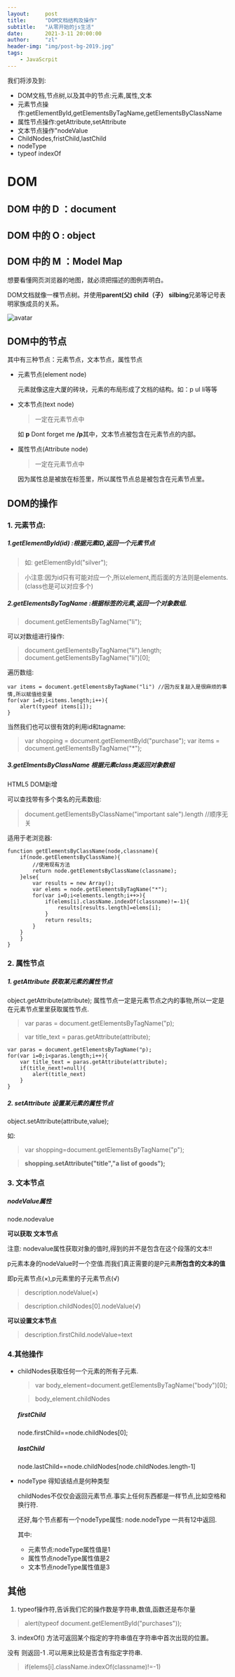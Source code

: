 ```yaml
---
layout:     post
title:      "DOM文档结构及操作"
subtitle:   "从零开始的js生活"
date:       2021-3-11 20:00:00
author:     "zl"
header-img: "img/post-bg-2019.jpg"
tags:
    - JavaScrpit
---
```


我们将涉及到:
- DOM文档,节点树,以及其中的节点:元素,属性,文本
- 元素节点操作:getElementById,getElementsByTagName,getElementsByClassName
- 属性节点操作:getAttribute,setAttribute
- 文本节点操作"nodeValue
- ChildNodes,fristChild,lastChild
- nodeType
- typeof indexOf

# DOM

## DOM 中的 D ：document
## DOM 中的 O : object
## DOM 中的 M ：Model Map
想要看懂网页浏览器的地图，就必须把描述的图例弄明白。

DOM文档就像一棵节点树。并使用**parent(父)** **child（子）** **silbing**兄弟等记号表明家族成员的关系。

![avatar](/img/in-post/2021-3-11-jsDOM/1.PNG)

## DOM中的节点

其中有三种节点：元素节点，文本节点，属性节点

- 元素节点(element node)

    元素就像这座大厦的砖块，元素的布局形成了文档的结构。如：p ul li等等



-  文本节点(text node)
    > 一定在元素节点中

    如 **p** Dont forget me **/p**其中，文本节点被包含在元素节点的内部。

- 属性节点(Attribute node)
    > 一定在元素节点中

    因为属性总是被放在标签里，所以属性节点总是被包含在元素节点里。


## DOM的操作

### 1. 元素节点:
##### 1.getElementById(id) :根据元素ID,返回一个元素节点
> 如: getElementById("silver");

> 小注意:因为id只有可能对应一个,所以element,而后面的方法则是elements.(class也是可以对应多个)

##### 2.getElementsByTagName :根据标签的元素,返回一个对象数组.
> document.getElementsByTagName("li");

可以对数组进行操作:
> document.getElementsByTagName("li").length;
> document.getElementsByTagName("li")[0];

遍历数组:
```
var items = document.getElementsByTagName("li") //因为反复敲入是很麻烦的事情,所以赋值给变量
for(var i=0;i<items.length;i++){
    alert(typeof items[i]);
}
```

当然我们也可以很有效的利用id和tagname:
>var shopping = document.getElementById("purchase");
var items = document.getElementsByTagName("*");

##### 3.getElmentsByClassName 根据元素class类返回对象数组
HTML5 DOM新增 

可以查找带有多个类名的元素数组:
> document.getElementsByClassName("important sale").length //顺序无关

适用于老浏览器:
```
function getElementsByClassName(node,classname){
    if(node.getElementsByClassName){
        //使用现有方法
        return node.getElementsByClassName(classname);
    }else{
        var results = new Array();
        var elems = node.getElementsByTagName("*");
        for(var i=0;i<elements.length;i++>){
            if(elems[i].className.indexOf(classname)!=-1){
                results[results.length]=elems[i];
            }
            return results;
        }
    }
    }
}
```

### 2. 属性节点

##### 1. getAttribute 获取某元素的属性节点
object.getAttribute(attribute);
属性节点一定是元素节点之内的事物,所以一定是在元素节点里里获取属性节点.

>var paras = document.getElementsByTagName("p);

>var title_text = paras.getAttribute(attribute);

```
var paras = document.getElementsByTagName("p);
for(var i=0;i<paras.length;i++){
    var title_text = paras.getAttribute(attribute);
    if(title_next!=null){
        alert(title_next)
    }
}
```

##### 2. setAttribute  设置某元素的属性节点
object.setAttribute(attribute,value);

如: 

> var shopping=document.getElementsByTagName("p");

>**shopping.setAttribute("title","a list of goods");**

### 3. 文本节点

##### nodeValue属性
node.nodevalue

**可以获取 文本节点**

注意: nodevalue属性获取对象的值时,得到的并不是包含在这个段落的文本!!

p元素本身的nodeValue时一个空值.而我们真正需要的是P元素**所包含的文本的值**

即p元素节点(×),p元素里的子元素节点(√)

>description.nodeValue(×)

> description.childNodes[0].nodeValue(√)

**可以设置文本节点**

> description.firstChild.nodeValue=text


### 4.其他操作


-  childNodes获取任何一个元素的所有子元素.
    > var body_element=document.getElementsByTagName("body")[0];

    >body_element.childNodes

    ##### firstChild
    node.firstChild==node.childNodes[0];
    ##### lastChild
    node.lastChild==node.childNodes[node.childNodes.length-1]

-  nodeType 得知该结点是何种类型

    childNodes不仅仅会返回元素节点.事实上任何东西都是一样节点,比如空格和换行符.

    还好,每个节点都有一个nodeType属性:
    node.nodeType 一共有12中返回.

    其中:
    - 元素节点:nodeType属性值是1
    - 属性节点nodeType属性值是2
    - 文本节点nodeType属性值是3

## 其他

1. typeof操作符,告诉我们它的操作数是字符串,数值,函数还是布尔量
> alert(typeof document.getElementById("purchases"));


3. indexOf() 方法可返回某个指定的字符串值在字符串中首次出现的位置。

没有 则返回-1 .可以用来比较是否含有指定字符串.
> if(elems[i].className.indexOf(classname)!=-1)




